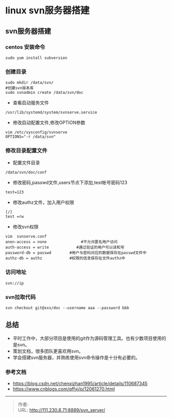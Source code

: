 # linux svn服务器搭建


<!--more-->

## svn服务器搭建
### centos 安装命令
```
sudo yum install subversion
```

### 创建目录
```
sudo mkdir /data/svn/
#创建svn版本库
sudo svnadmin create /data/svn/doc
```

- 查看启动服务文件
```
/usr/lib/systemd/system/svnserve.service
```

- 修改启动配置文件,修改OPTION参数
```
vim /etc/sysconfig/svnserve
OPTIONS="-r /data/svn"
```

### 修改目录配置文件
- 配置文件目录
```
/data/svn/doc/conf
```
- 修改密码,passwd文件,users节点下添加,test帐号密码123
```
test=123
```

- 修改authz文件，加入用户权限
```
[/]
test =rw
```

- 修改svn权限
```
vim  svnserve.conf
anon-access = none               #不允许匿名用户访问
auth-access = write            #通过验证的用户可以读和写    
password-db = passwd        #用户与密码对应的数据保存在passwd文件中
authz-db = authz            #权限的信息保存在文件authz中
```

### 访问地址
```
svn://ip
```

### svn拉取代码
```
svn checkout git@xxx/doc --username aaa --password bbb
```

## 总结
- 平时工作中，大部分项目是使用的git作为源码管理工具。也有少数项目使用的是svn。
- 策划文档，很多团队更喜欢用svn。
- 学会搭建svn服务器，并熟练使用svn命令操作是十分有必要的。

### 参考文档
- https://blog.csdn.net/chenxizhan1995/article/details/110687345
- https://www.cnblogs.com/qffxj/p/12061270.html


---

> 作者:   
> URL: http://111.230.8.71:8889/svn_server/  

